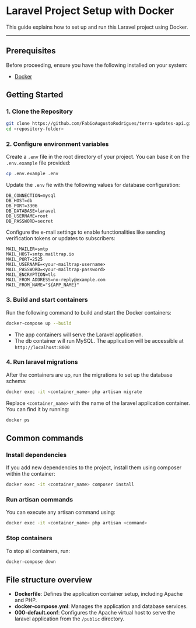# Laravel Project Setup with Docker

This guide explains how to set up and run this Laravel project using Docker.

---

## Prerequisites

Before proceeding, ensure you have the following installed on your system:
- [Docker](https://www.docker.com/)

## Getting Started

### 1. Clone the Repository
```bash
git clone https://github.com/FabioAugustoRodrigues/terra-updates-api.git
cd <repository-folder>
```

### 2. Configure environment variables
Create a ```.env``` file in the root directory of your project. You can base it on the ```.env.example``` file provided:
```bash
cp .env.example .env
```
Update the ```.env``` fie with the following values for database configuration:
```
DB_CONNECTION=mysql
DB_HOST=db
DB_PORT=3306
DB_DATABASE=laravel
DB_USERNAME=root
DB_PASSWORD=secret
```

Configure the e-mail settings to enable functionalities like sending verification tokens or updates to subscribers:
```
MAIL_MAILER=smtp
MAIL_HOST=smtp.mailtrap.io
MAIL_PORT=2525
MAIL_USERNAME=<your-mailtrap-username>
MAIL_PASSWORD=<your-mailtrap-password>
MAIL_ENCRYPTION=tls
MAIL_FROM_ADDRESS=no-reply@example.com
MAIL_FROM_NAME="${APP_NAME}"
```

### 3. Build and start containers
Run the following command to build and start the Docker containers:
```bash
docker-compose up --build
```
- The app containers will serve the Laravel application.
- The db container will run MySQL.
The application will be accessible at ```http://localhost:8000```

### 4. Run laravel migrations
After the containers are up, run the migrations to set up the database schema:
```bash
docker exec -it <container_name> php artisan migrate
```
Replace ```<container_name>``` with the name of the laravel application container. You can find it by running:
```bash
docker ps
```

## Common commands

### Install dependencies
If you add new dependencies to the project, install them using composer within the container:
```bash
docker exec -it <container_name> composer install
```

### Run artisan commands
You can execute any artisan command using:
```bash
docker exec -it <container_name> php artisan <command>
```

### Stop containers
To stop all containers, run:
```bash
docker-compose down
```

## File structure overview
- **Dockerfile**: Defines the application container setup, including Apache and PHP.
- **docker-compose.yml**: Manages the application and database services.
- **000-default.conf**: Configures the Apache virtual host to serve the laravel application from the ```/public``` directory.

